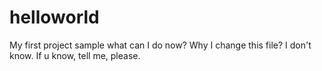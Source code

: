 # helloworld
My first project sample
what can I do now?
Why I change this file?
I don't know.
If u know, tell me, please.
